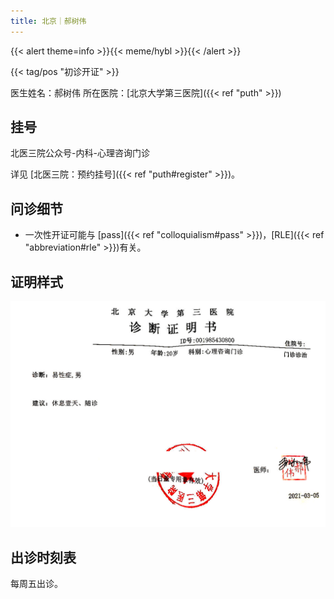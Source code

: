 ```yaml
---
title: 北京｜郝树伟
---
```


{{< alert theme=info >}}{{< meme/hybl >}}{{< /alert >}}

{{< tag/pos "初诊开证" >}}

医生姓名：郝树伟
所在医院：[北京大学第三医院]({{< ref "puth" >}})

## 挂号

北医三院公众号-内科-心理咨询门诊

详见 [北医三院：预约挂号]({{< ref "puth#register" >}})。

## 问诊细节

- 一次性开证可能与 [pass]({{< ref "colloquialism#pass" >}})，[RLE]({{< ref "abbreviation#rle" >}})有关。

## 证明样式

![证明](proof.jpg)

## 出诊时刻表

每周五出诊。

